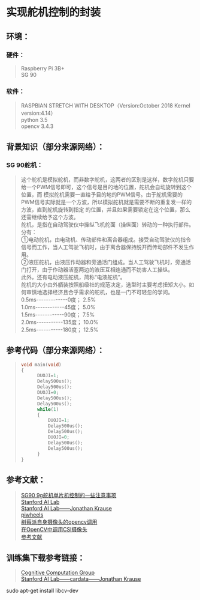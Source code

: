 # 实现舵机控制的封装  
## 环境：  
### 硬件：  
> Raspberry Pi 3B+  
> SG 90
### 软件：
> RASPBIAN STRETCH WITH DESKTOP（Version:October 2018  Kernel version:4.14）  
> python 3.5  
> opencv 3.4.3  
## 背景知识（部分来源网络）：  
### SG 90舵机：  
> 这个舵机是模拟舵机，而非数字舵机，这两者的区别是这样，数字舵机只要给一个PWM信号即可，这个信号是目的地的位置，舵机会自动旋转到这个位置，而 模拟舵机需要一直给予目的地的PWM信号。由于舵机需要的PWM信号实际就是一个方波，所以模拟舵机就是需要不断的重复发一样的方波，直到舵机旋转到指定 的位置，并且如果需要锁定在这个位置，那么还需继续给予这个方波。  
> 舵机，是指在自动驾驶仪中操纵飞机舵面（操纵面）转动的一种执行部件。分有：  
> ①电动舵机，由电动机、传动部件和离合器组成。接受自动驾驶仪的指令信号而工作，当人工驾驶飞机时，由于离合器保持脱开而传动部件不发生作用。  
> ②液压舵机，由液压作动器和旁通活门组成。当人工驾驶飞机时，旁通活门打开，由于作动器活塞两边的液压互相连通而不妨害人工操纵。  
> 此外，还有电动液压舵机，简称“电液舵机”。  
> 舵机的大小由外舾装按照船级社的规范决定，选型时主要考虑扭矩大小。如何审慎地选择经济且合乎需求的舵机，也是一门不可轻忽的学问。  
> 0.5ms-------------0度；   2.5%   
> 1.0ms------------45度；   5.0%   
> 1.5ms------------90度；   7.5%  
> 2.0ms-----------135度；   10.0%  
> 2.5ms-----------180度；   12.5%  


## 参考代码（部分来源网络）：  
> ```C++   
> void main(void)  
> {  
>       DUOJI=1;  
>       Delay500us();    
>       Delay500us();    
>       DUOJI=0;    
>       Delay500us();  
>       Delay500us();  
>       while(1)  
>       {  
>           DUOJI=1;  
>           Delay500us();  
>           Delay500us();  
>           DUOJI=0;  
>           Delay500us();  
>           Delay500us();  
>       }  
> }    
## 参考文献：  
> [SG90 9g舵机单片机控制的一些注意事项](http://www.51hei.com/bbs/dpj-78449-1.html)     
> [Stanford AI Lab](http://ai.stanford.edu/)   
> [Stanford AI Lab——Jonathan Krause](http://ai.stanford.edu/~jkrause/)   
> [piwheels](https://www.piwheels.org/)    
> [树莓派自身摄像头的opencv调用](http://www.cnblogs.com/LaplaceAkuir/p/5271962.html)    
> [在OpenCV中调用CSI摄像头](https://blog.csdn.net/Deiki/article/details/71123947)   
> [参考文献](http://www.computervisionblog.com)     
## 训练集下载参考链接：  
> [Cognitive Computation Group](http://cogcomp.org/page/data/)     
> [Stanford AI Lab——cardata——Jonathan Krause](http://ai.stanford.edu/~jkrause/cars/car_dataset.html)    


sudo apt-get install libcv-dev
